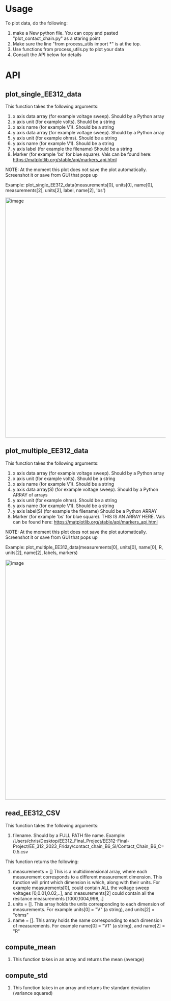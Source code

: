 
# Usage

To plot data, do the following:
1. make a New python file. You can copy and pasted "plot_contact_chain.py" as a staring point
2. Make sure the line "from process_utils import *" is at the top.
3. Use functions from process_utils.py to plot your data
4. Consult the API below for details


# API


## plot_single_EE312_data

This function takes the following arguments:
1. x axis data array  (for example voltage sweep). Should by a Python array
2. x axis unit (for example volts). Should be a string
3. x axis name (for example V1). Should be a string 
4. y axis data array  (for example voltage sweep). Should by a Python array
5. y axis unit (for example ohms). Should be a string
6. y axis name (for example V1). Should be a string 
7. y axis label (for example the filename) Should be a string
8. Marker (for example 'bs' for blue square). Vals can be found here: https://matplotlib.org/stable/api/markers_api.html

NOTE: At the moment this plot does not save the plot automatically. Screenshot it or save from GUI that pops up

Example: plot_single_EE312_data(measurements[0], units[0], name[0], measurements[2], units[2], label, name[2], 'bs')


<img width="752" alt="image" src="https://user-images.githubusercontent.com/54165966/222874959-d8461e64-ab85-4680-8158-c960308afa34.png">



## plot_multiple_EE312_data

This function takes the following arguments:
1. x axis data array  (for example voltage sweep). Should by a Python array
2. x axis unit (for example volts). Should be a string
3. x axis name (for example V1). Should be a string 
4. y axis data array(S)  (for example voltage sweep). Should by a Python ARRAY of arrays
5. y axis unit (for example ohms). Should be a string
6. y axis name (for example V1). Should be a string 
7. y axis label(S) (for example the filename) Should be a Python ARRAY 
8. Marker (for example 'bs' for blue square). THIS IS AN ARRAY HERE.  Vals can be found here: https://matplotlib.org/stable/api/markers_api.html

NOTE: At the moment this plot does not save the plot automatically. Screenshot it or save from GUI that pops up

Example:  plot_multiple_EE312_data(measurements[0], units[0], name[0], R, units[2], name[2], labels, markers)

<img width="752" alt="image" src="https://user-images.githubusercontent.com/54165966/222875204-305d3355-ff49-4e87-8509-02d56c1ea4fd.png">


## read_EE312_CSV

This function takes the following arguments:
1. filename. Should by a FULL PATH file name. Example: /Users/chris/Desktop/EE312_Final_Project/EE312-Final-Project/EE_312_2023_Friday/contact_chain_B6_SI/Contact_Chain_B6_C=0.5.csv

This function returns the following:
1. measurements = [] This is a multidimensional array, where each measurement corresponds to a different measurement dimension. This function will print which dimension is which, along with their units. For example measurements[0], could contain ALL the voltage sweep voltages [0,0.01,0.02,..], and measurements[2] could contain all the resitance measurements [1000,1004,998,..]
2. units = []. This array holds the units corresponding to each dimension of measurements. For example units[0] = "V" (a string), and units[2] = "ohms"
3. name = []. This array holds the name corresponding to each dimension of measurements. For example name[0] = "V1" (a string), and name[2] = "R"



## compute_mean
1. This function takes in an array and returns  the mean (average)

## compute_std
1. This function takes in an array and returns  the standard deviation (variance squared)




